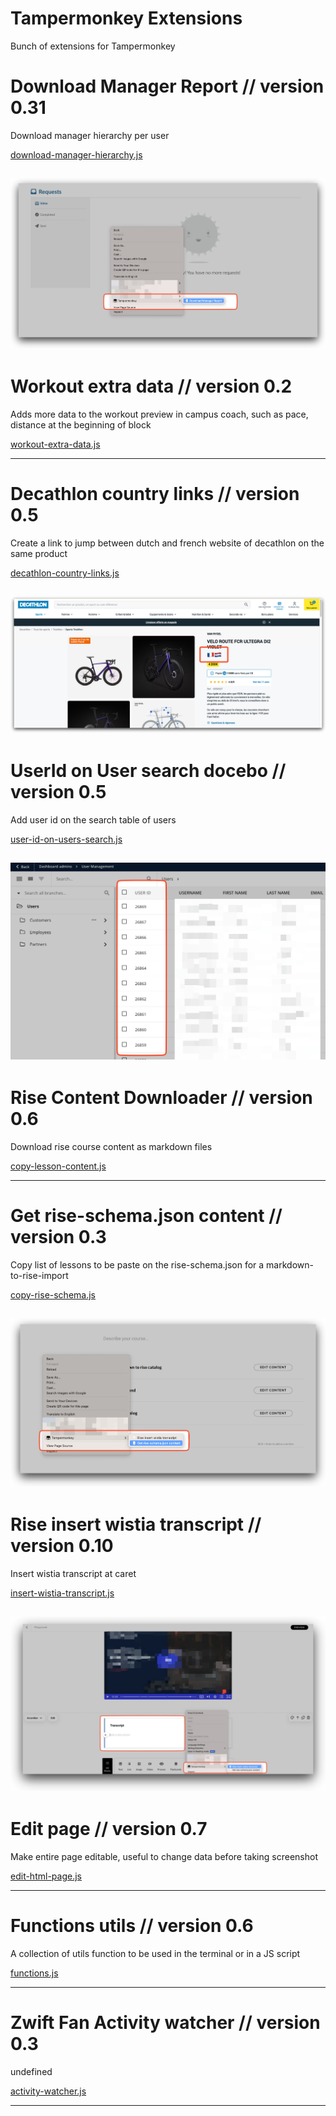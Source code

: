 # Tampermonkey Extensions

Bunch of extensions for Tampermonkey

<!-- start-living-doc -->

# Download Manager Report // version 0.31 

Download manager hierarchy per user

[download-manager-hierarchy.js](bamboohr/download-manager-hierarchy.js)

![Screenshot for Download Manager Report](docs/download-manager-hierarchy.js.png)
----


# Workout extra data // version 0.2 

Adds more data to the workout preview in campus coach, such as pace, distance at the beginning of block

[workout-extra-data.js](campus-coach/workout-extra-data.js)


----


# Decathlon country links // version 0.5 

Create a link to jump between dutch and french website of decathlon on the same product

[decathlon-country-links.js](decathlon-country-links/decathlon-country-links.js)

![Screenshot for Decathlon country links](docs/decathlon-country-links.js.png)
----


# UserId on User search docebo // version 0.5 

Add user id on the search table of users

[user-id-on-users-search.js](docebo/user-id-on-users-search.js)

![Screenshot for UserId on User search docebo](docs/user-id-on-users-search.js.png)
----


# Rise Content Downloader // version 0.6 

Download rise course content as markdown files

[copy-lesson-content.js](rise/copy-lesson-content.js)


----


# Get rise-schema.json content // version 0.3 

Copy list of lessons to be paste on the rise-schema.json for a markdown-to-rise-import

[copy-rise-schema.js](rise/copy-rise-schema.js)

![Screenshot for Get rise-schema.json content](docs/copy-rise-schema.js.png)
----


# Rise insert wistia transcript // version 0.10 

Insert wistia transcript at caret

[insert-wistia-transcript.js](rise/insert-wistia-transcript.js)

![Screenshot for Rise insert wistia transcript](docs/insert-wistia-transcript.js.png)
----


# Edit page // version 0.7 

Make entire page editable, useful to change data before taking screenshot

[edit-html-page.js](utils/edit-html-page.js)


----


# Functions utils // version 0.6 

A collection of utils function to be used in the terminal or in a JS script

[functions.js](utils/functions.js)


----


# Zwift Fan Activity watcher // version 0.3 

undefined

[activity-watcher.js](zwift/activity-watcher.js)


----

<!-- end-living-doc -->

